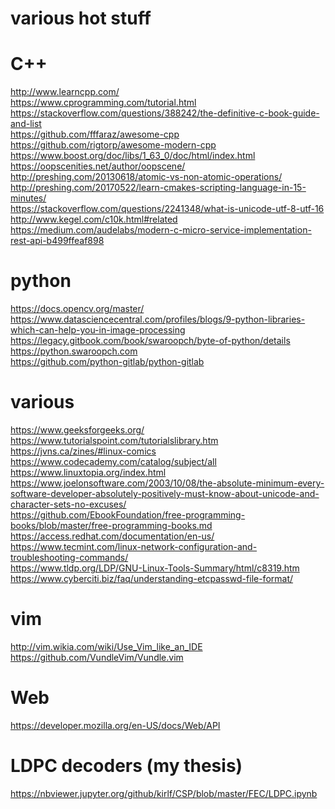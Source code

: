 # various hot stuff

# C++
http://www.learncpp.com/ <br>
https://www.cprogramming.com/tutorial.html <br>
https://stackoverflow.com/questions/388242/the-definitive-c-book-guide-and-list <br>
https://github.com/fffaraz/awesome-cpp <br>
https://github.com/rigtorp/awesome-modern-cpp <br>
https://www.boost.org/doc/libs/1_63_0/doc/html/index.html <br>
https://oopscenities.net/author/oopscene/ <br>
http://preshing.com/20130618/atomic-vs-non-atomic-operations/ <br>
http://preshing.com/20170522/learn-cmakes-scripting-language-in-15-minutes/ <br>
https://stackoverflow.com/questions/2241348/what-is-unicode-utf-8-utf-16 <br>
http://www.kegel.com/c10k.html#related <br>
https://medium.com/audelabs/modern-c-micro-service-implementation-rest-api-b499ffeaf898 <br>

# python
https://docs.opencv.org/master/ <br>
https://www.datasciencecentral.com/profiles/blogs/9-python-libraries-which-can-help-you-in-image-processing <br>
https://legacy.gitbook.com/book/swaroopch/byte-of-python/details <br>
https://python.swaroopch.com <br>
https://github.com/python-gitlab/python-gitlab <br>

# various
https://www.geeksforgeeks.org/<br>
https://www.tutorialspoint.com/tutorialslibrary.htm <br>
https://jvns.ca/zines/#linux-comics <br>
https://www.codecademy.com/catalog/subject/all <br>
https://www.linuxtopia.org/index.html <br>
https://www.joelonsoftware.com/2003/10/08/the-absolute-minimum-every-software-developer-absolutely-positively-must-know-about-unicode-and-character-sets-no-excuses/ <br>
https://github.com/EbookFoundation/free-programming-books/blob/master/free-programming-books.md <br>
https://access.redhat.com/documentation/en-us/ <br>
https://www.tecmint.com/linux-network-configuration-and-troubleshooting-commands/ <br>
https://www.tldp.org/LDP/GNU-Linux-Tools-Summary/html/c8319.htm <br>
https://www.cyberciti.biz/faq/understanding-etcpasswd-file-format/ <br>

# vim
http://vim.wikia.com/wiki/Use_Vim_like_an_IDE <br>
https://github.com/VundleVim/Vundle.vim <br>

# Web
https://developer.mozilla.org/en-US/docs/Web/API

# LDPC decoders (my thesis)
https://nbviewer.jupyter.org/github/kirlf/CSP/blob/master/FEC/LDPC.ipynb
